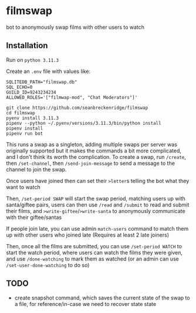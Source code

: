 # filmswap

bot to anonymously swap films with other users to watch

## Installation

Run on `python 3.11.3`

Create an `.env` file with values like:

```
SQLITEDB_PATH="filmswap.db"
SQL_ECHO=0
GUILD_ID=9243234234
ALLOWED_ROLES='["filmwap-mod", "Chat Moderators"]'
```

```
git clone https://github.com/seanbreckenridge/filmswap
cd filmswap
pyenv install 3.11.3
pipenv --python ~/.pyenv/versions/3.11.3/bin/python install
pipenv install
pipenv run bot
```

This runs a swap as a singleton, adding multiple swaps per server was originally supported but it makes the commands a bit more complicated, and I don't think its worth the complication.
To create a swap, run `/create`, then `/set-channel`, then `/send-join-message` to send a message to the channel to join the swap.

Once users have joined then can set their `>letter`s telling the bot what they want to watch

Then, `/set-period SWAP` will start the swap period, matching users up with santa/giftee pairs, users can then use `/read` and `/submit` to read and submit their films, and `>write-giftee`/`>write-santa` to anonymously communicate with their giftee/santas

If people join late, you can use admin `match-users` command to match them up with other users who joined late (Requires at least 2 late joiners)

Then, once all the films are submitted, you can use `/set-period WATCH` to start the watch period, where users can watch the films they were given, and use `/done-watching` to mark them as watched (or an admin can use `/set-user-done-watching` to do so)

## TODO

- create snapshot command, which saves the current state of the swap to a file, for reference/in-case we need to recover state state
